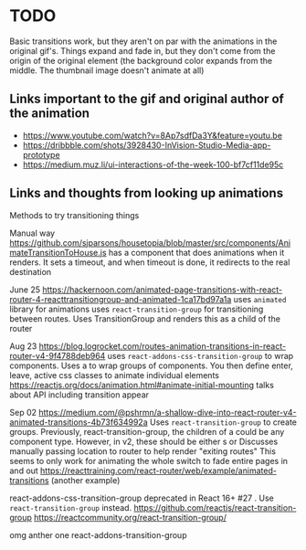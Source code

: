 # TODO
Basic transitions work, but they aren't on par with the animations in the original gif's. Things expand and fade in, but they don't come from the origin of the original element (the background color expands from the middle. The thumbnail image doesn't animate at all)


## Links important to the gif and original author of the animation
* https://www.youtube.com/watch?v=8Ap7sdfDa3Y&feature=youtu.be
* https://dribbble.com/shots/3928430-InVision-Studio-Media-app-prototype
* https://medium.muz.li/ui-interactions-of-the-week-100-bf7cf11de95c

## Links and thoughts from looking up animations
Methods to try transitioning things

Manual way
https://github.com/sjparsons/housetopia/blob/master/src/components/AnimateTransitionToHouse.js
has a component that does animations when it renders. It sets a timeout, and when timeout is done, it redirects to the real destination


June 25
https://hackernoon.com/animated-page-transitions-with-react-router-4-reacttransitiongroup-and-animated-1ca17bd97a1a
uses `animated` library for animations
uses `react-transition-group` for transitioning between routes. Uses TransitionGroup and renders this as a child of the router


Aug 23
https://blog.logrocket.com/routes-animation-transitions-in-react-router-v4-9f4788deb964
uses `react-addons-css-transition-group` to wrap components.
Uses a <ReactCSSTransitionGroup /> to wrap groups of components.
You then define enter, leave, active css classes to animate individual elements
https://reactjs.org/docs/animation.html#animate-initial-mounting talks about API including transition appear


Sep 02
https://medium.com/@pshrmn/a-shallow-dive-into-react-router-v4-animated-transitions-4b73f634992a
Uses `react-transition-group` to create <TransitionGroup> groups.
Previously, react-transition-group, the children of a <TransitionGroup> could be any component type.
However, in v2, these should be either <Transition>s or <CSSTransition>
Discusses manually passing location to router to help render "exiting routes"
This seems to only work for animating the whole switch to fade entire pages in and out
https://reacttraining.com/react-router/web/example/animated-transitions (another example)



 react-addons-css-transition-group deprecated in React 16+ #27 . Use `react-transition-group` instead.
 https://github.com/reactjs/react-transition-group
 https://reactcommunity.org/react-transition-group/


 omg anther one react-addons-transition-group
